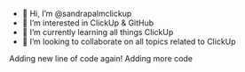 - 👋 Hi, I’m @sandrapalmclickup
- 👀 I’m interested in ClickUp & GitHub
- 🌱 I’m currently learning all things ClickUp
- 💞️ I’m looking to collaborate on all topics related to ClickUp

<!---
sandrapalmclickup/sandrapalmclickup is a ✨ special ✨ repository because its `README.md` (this file) appears on your GitHub profile.
You can click the Preview link to take a look at your changes.
--->
Adding new line of code again!
Adding more code
